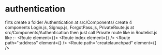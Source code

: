 # authentication
firts create a folder Authentication at src/Components/
create 4 components Login.js, Signup.js, ForgotPass.js, PrivateRoute.js at src/Components/Authentication
then just call Private route like in Routelist.js like :-
    <Route element={<PrivateRoute />}>
        <Route index element={<LaunchpadPage />} />
        <Route path=":address" element={<ViewPool />} />
        <Route path="createlaunchpad" element={<CreateLaunchpadPage />} />
     </Route>

